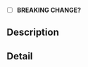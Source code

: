 <!-- structure the Title above as the first line of a
     https://conventionalcommits.org/ message. example: "feat: update
     styles". the title informs the semantic version bump if this PR is
     merged. -->

- [ ] **BREAKING CHANGE?** <!-- if so, indicate why under description -->

## Description

<!-- a summary of the changes introduced by this PR. this description
     may populate the commit body and versioned changelog if the PR is
     merged. -->

## Detail

<!-- supporting details; code, etc. -->

<!-- closes GITHUB_ISSUE -->
